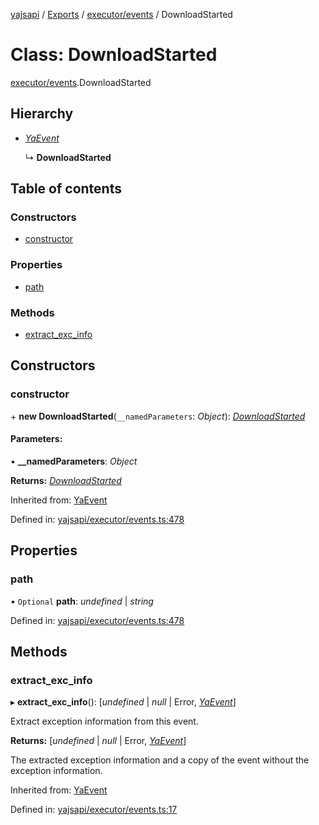 [yajsapi](../README.md) / [Exports](../modules.md) / [executor/events](../modules/executor_events.md) / DownloadStarted

# Class: DownloadStarted

[executor/events](../modules/executor_events.md).DownloadStarted

## Hierarchy

* [*YaEvent*](executor_events.yaevent.md)

  ↳ **DownloadStarted**

## Table of contents

### Constructors

- [constructor](executor_events.downloadstarted.md#constructor)

### Properties

- [path](executor_events.downloadstarted.md#path)

### Methods

- [extract\_exc\_info](executor_events.downloadstarted.md#extract_exc_info)

## Constructors

### constructor

\+ **new DownloadStarted**(`__namedParameters`: *Object*): [*DownloadStarted*](executor_events.downloadstarted.md)

#### Parameters:

• **__namedParameters**: *Object*

**Returns:** [*DownloadStarted*](executor_events.downloadstarted.md)

Inherited from: [YaEvent](executor_events.yaevent.md)

Defined in: [yajsapi/executor/events.ts:478](https://github.com/golemfactory/yajsapi/blob/289a25a/yajsapi/executor/events.ts#L478)

## Properties

### path

• `Optional` **path**: *undefined* \| *string*

Defined in: [yajsapi/executor/events.ts:478](https://github.com/golemfactory/yajsapi/blob/289a25a/yajsapi/executor/events.ts#L478)

## Methods

### extract\_exc\_info

▸ **extract_exc_info**(): [*undefined* \| *null* \| Error, [*YaEvent*](executor_events.yaevent.md)]

Extract exception information from this event.

**Returns:** [*undefined* \| *null* \| Error, [*YaEvent*](executor_events.yaevent.md)]

The extracted exception information and a copy of the event without the exception information.

Inherited from: [YaEvent](executor_events.yaevent.md)

Defined in: [yajsapi/executor/events.ts:17](https://github.com/golemfactory/yajsapi/blob/289a25a/yajsapi/executor/events.ts#L17)
